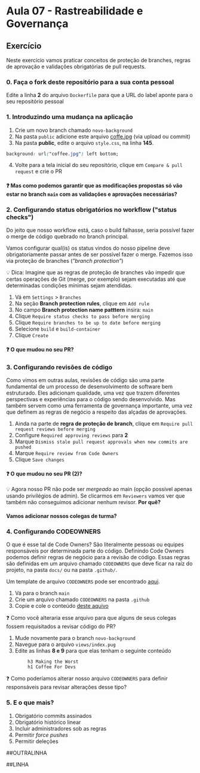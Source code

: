 # Aula 07 - Rastreabilidade e Governança

## Exercício

Neste exercício vamos praticar conceitos de proteção de branches, regras de aprovação e validações obrigatórias de pull requests.

### 0. Faça o fork deste repositório para a sua conta pessoal

Edite a linha **2** do arquivo `Dockerfile` para que a URL do label aponte para o seu repositório pessoal

### 1. Introduzindo uma mudança na aplicação

1. Crie um novo branch chamado `novo-background`
2. Na pasta `public` adicione este arquivo [coffe.jpg](https://github.com/pedrolacerda/aula-07-governanca/blob/novo-background/public/coffee.jpg) (via upload ou commit)
3. Na pasta **public**, edite o arquivo `style.css`, na linha **145**.

```css
background: url("coffee.jpg") left bottom;
```

4. Volte para a tela inicial do seu repositório, clique em `Compare & pull request` e crie o PR

#### :question: Mas como podemos garantir que as modificações propostas só vão estar no branch `main` com as validações e aprovações necessárias?

### 2. Configurando status obrigatórios no workflow ("status checks")

Do jeito que nosso workflow está, caso o build falhasse, seria possível fazer o merge de código quebrado no branch principal.

Vamos configurar qual(is) os status vindos do nosso pipeline deve obrigatoriamente passar antes de ser possível fazer o merge. Fazemos isso via proteção de branches (_"branch protection"_)

💡 Dica: Imagine que as regras de proteção de branches vão impedir que certas operações de Git (merge, por exemplo) sejam executadas até que determinadas condições mínimas sejam atendidas.

1. Vá em `Settings` > `Branches`
2. Na seção **Branch protection rules**, clique em `Add rule`
3. No campo **Branch protection name patttern** insira: `main`
4. Clique `Require status checks to pass before merging`
5. Clique `Require branches to be up to date before merging`
6. Selecione `build` e `build-container`
7. Clique `Create`

<!-- Demonstrar o que acontece caso um branch esteja desatualizado -->

#### :question: O que mudou no seu PR?

### 3. Configurando revisões de código

Como vimos em outras aulas, revisões de código são uma parte fundamental de um processo de desenvolvimento de software bem estruturado. Eles adicionam qualidade, uma vez que trazem diferentes perspectivas e experiências para o código sendo desenvolvido. Mas também servem como uma ferramenta de governança importante, uma vez que definem as regras de negócio a respeito das alçadas de aprovações.

1. Ainda na parte de **regra de proteção de branch**, clique em `Require pull request reviews before merging`
2. Configure `Required approving reviews` para **2**
3. Marque `Dismiss stale pull request approvals when new commits are pushed`
4. Marque `Require review from Code Owners`
5. Clique `Save changes`

#### :question: O que mudou no seu PR (2)?

:bulb: Agora nosso PR não pode ser _mergeado_ ao main (opção possível apenas usando privilégios de admin). Se clicarmos em `Reviewers` vamos ver que também não conseguimos adicionar nenhum revisor. **Por quê?**

#### Vamos adicionar nossos colegas de turma?

### 4. Configurando CODEOWNERS

O que é esse tal de Code Owners? São literalmente pessoas ou equipes responsáveis por determinada parte do código. Definindo Code Owners podemos definir regras de negócio para a revisão de código. Essas regras são definidas em um arquivo chamado `CODEOWNERS` que deve ficar na raíz do projeto, na pasta `docs/` ou na pasta `.github/`.

Um template de arquivo `CODEOWNERS` pode ser encontrado [aqui](https://github.com/pedrolacerda/aula-07-governanca/blob/codeowners/.github/CODEOWNERS).

1. Vá para o branch `main`
2. Crie um arquivo chamado `CODEOWNERS` na pasta `.github`
3. Copie e cole o conteúdo [deste aquivo](https://github.com/pedrolacerda/aula-07-governanca/blob/codeowners/.github/CODEOWNERS)

:question: Como você alteraria esse arquivo para que alguns de seus colegas fossem requisitados a revisar código do PR?

<!-- navegar e mostrar o ícone do Codeowners no PR e no arquivo -->

1. Mude novamente para o branch `novo-background`
2. Navegue para o arquivo `views/index.pug`
3. Edite as linhas **8 e 9** para que elas tenham o seguinte conteúdo

```pug
        h3 Making the Worst
        h1 Coffee For Devs
```

:question: Como poderíamos alterar nosso arquivo `CODEOWNERS` para definir responsáveis para revisar alterações desse tipo?
<!-- Explicar que podemos definir a regra para o arquivo específico, para esse tipo de arquivo ou para a pasta -->

### 5. E o que mais?

1. Obrigatório commits assinados
2. Obrigatório histórico linear
3. Incluir administradores sob as regras
4. Permitir _force pushes_
5. Permitir deleções

<!-- Porque nosso workflow dá erro?-->

##OUTRALINHA

##LINHA
